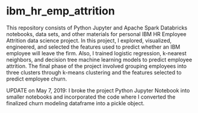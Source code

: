 # ibm_hr_emp_attrition
This repository consists of Python Jupyter and Apache Spark Databricks notebooks, data sets, and other materials for personal IBM HR Employee Attrition data science project. In this project, I explored, visualized, engineered, and selected the features used to predict whether an IBM employee will leave the firm. Also, I trained logistic regression, k-nearest neighbors, and decision tree machine learning models to predict employee attrition. The final phase of the project involved grouping employees into three clusters through k-means clustering and the features selected to predict employee churn. 

UPDATE on May 7, 2019: I broke the project Python Jupyter Notebook into smaller notebooks and incorporated the code where I converted the finalized churn modeling dataframe into a pickle object.
